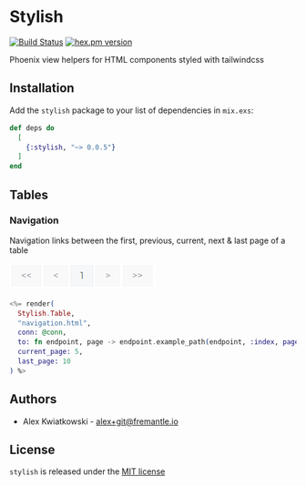 # Stylish
[![Build Status](https://github.com/fremantle-industries/stylish/workflows/test/badge.svg?branch=main)](https://github.com/fremantle-industries/stylish/actions?query=workflow%3Atest)
[![hex.pm version](https://img.shields.io/hexpm/v/stylish.svg?style=flat)](https://hex.pm/packages/stylish)

Phoenix view helpers for HTML components styled with tailwindcss

## Installation

Add the `stylish` package to your list of dependencies in `mix.exs`:

```elixir
def deps do
  [
    {:stylish, "~> 0.0.5"}
  ]
end
```

## Tables

### Navigation

Navigation links between the first, previous, current, next & last page of a table

![table navigation](./docs/table-nav.png)

```elixir
<%= render(
  Stylish.Table,
  "navigation.html",
  conn: @conn,
  to: fn endpoint, page -> endpoint.example_path(endpoint, :index, page: page) end,
  current_page: 5,
  last_page: 10
) %>

```

## Authors

- Alex Kwiatkowski - alex+git@fremantle.io

## License

`stylish` is released under the [MIT license](./LICENSE)

